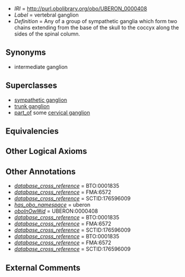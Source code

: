  * *IRI* = http://purl.obolibrary.org/obo/UBERON_0000408
 * *Label* = vertebral ganglion
 * *Definition* = Any of a group of sympathetic ganglia which form two chains extending from the base of the skull to the coccyx along the sides of the spinal column.

## Synonyms

 * intermediate ganglion

## Superclasses

 * [sympathetic ganglion](../../UBERON/06/UBERON_0001806.md)
 * [trunk ganglion](../../UBERON/34/UBERON_0007134.md)
 * [part_of](../../BFO/50/BFO_0000050.md) some [cervical ganglion](../../UBERON/91/UBERON_0001991.md)

## Equivalencies


## Other Logical Axioms


## Other Annotations

 * *[database_cross_reference](../../ef/oboInOwl#hasDbXref.md)* = BTO:0001835
 * *[database_cross_reference](../../ef/oboInOwl#hasDbXref.md)* = FMA:6572
 * *[database_cross_reference](../../ef/oboInOwl#hasDbXref.md)* = SCTID:176596009
 * *[has_obo_namespace](../../ce/oboInOwl#hasOBONamespace.md)* = uberon
 * *[oboInOwl#id](../../id/oboInOwl#id.md)* = UBERON:0000408
 * *[database_cross_reference](../../ef/oboInOwl#hasDbXref.md)* = BTO:0001835
 * *[database_cross_reference](../../ef/oboInOwl#hasDbXref.md)* = FMA:6572
 * *[database_cross_reference](../../ef/oboInOwl#hasDbXref.md)* = SCTID:176596009
 * *[database_cross_reference](../../ef/oboInOwl#hasDbXref.md)* = BTO:0001835
 * *[database_cross_reference](../../ef/oboInOwl#hasDbXref.md)* = FMA:6572
 * *[database_cross_reference](../../ef/oboInOwl#hasDbXref.md)* = SCTID:176596009

## External Comments


